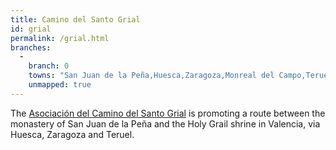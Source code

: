```yaml
---
title: Camino del Santo Grial
id: grial
permalink: /grial.html
branches:
  -
    branch: 0
    towns: "San Juan de la Peña,Huesca,Zaragoza,Monreal del Campo,Teruel,Valencia"
    unmapped: true
---
```


The [Asociación del Camino del Santo Grial][0] is promoting a route between the monastery of San Juan de la Peña and the Holy Grail shrine in Valencia, via Huesca, Zaragoza and Teruel.

[0]: http://www.elcaminodelsantogrial.com/
